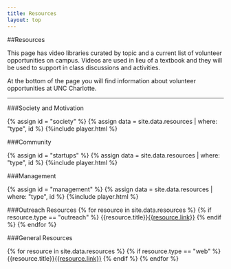 ```yaml
---
title: Resources
layout: top
---
```


<link rel="stylesheet" type="text/css" href="css/player.css">
<script src="https://ajax.googleapis.com/ajax/libs/jquery/2.2.0/jquery.min.js"></script>

<script>
  $(document).ready(function () {

    //list of players registered
    var players = ["society", "player"];

    //for all id's create players
      $(".arrow-right").bind("click", function (event) {
          event.preventDefault();
          $(".vid-list-container").stop().animate({
              scrollLeft: "+=336"
          }, 750);
      });
      $(".arrow-left").bind("click", function (event) {
          event.preventDefault();
          $(".vid-list-container").stop().animate({
              scrollLeft: "-=336"
          }, 750);
      });
  });
</script>

##Resources

This page has video libraries curated by topic and a current list of
volunteer opportunities on campus. Videos are used in lieu of a textbook
and they will be used to support in class discussions and activities.

At the bottom of the page you will find information about volunteer
opportunities at UNC Charlotte.

<hr/>

###Society and Motivation

{% assign id = "society" %}
{% assign data = site.data.resources | where: "type", id  %}
{%include player.html %}

###Community

{% assign id = "startups" %}
{% assign data = site.data.resources | where: "type", id  %}
{%include player.html %}

###Management

{% assign id = "management" %}
{% assign data = site.data.resources | where: "type", id  %}
{%include player.html %}



###Outreach Resources
{% for resource in site.data.resources %}
{% if resource.type == "outreach" %}
  {{resource.title}}<a href="{{resource.link}}">{{resource.link}}</a>
{% endif %}
{% endfor %}


###General Resources

{% for resource in site.data.resources %}
{% if resource.type == "web" %}
  {{resource.title}}<a href="{{resource.link}}">{{resource.link}}</a>
{% endif %}
{% endfor %}
